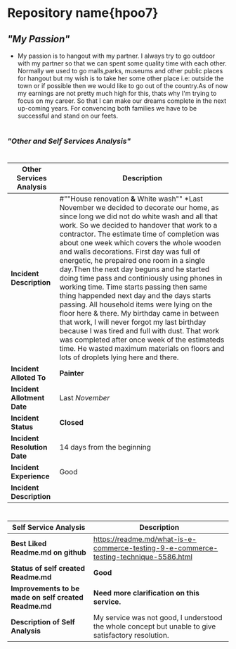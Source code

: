 # **Repository name{hpoo7}**
## ***"My Passion"***
* My passion is to hangout with my partner. I always try to go outdoor with my partner so that we can spent some quality time with each other. Normally we used to go malls,parks, museums and other public places for hangout but my wish is to take her some other place i.e: outside the town or if possible then we would like to go out of the country.As of now my earnings are not pretty much high for this, thats why I'm trying to focus on my career. So that I can make our dreams complete in the next up-coming years. For convencing both families we have to be successful and stand on our feets.
#
### ***"Other and Self Services Analysis"***
#
**Other Services Analysis**|**Description**
---------------------------|----------------------------------
**Incident Description**	  | #""House renovation **&** White wash"" *Last November we decided to decorate our home, as since long we did not do white wash and all that work. So we decided to handover that work to a contractor. The estimate time of completion was about one week which covers the whole wooden and walls decorations. First day was full of energetic, he prepaired one room in a single day.Then the next day beguns and he started doing time pass and continiously using phones in working time. Time starts passing then same thing happended next day and the days starts passing. All household items were lying on the floor here & there. My birthday came in between that work, I will never forgot my last birthday because I was tired and full with dust. That work was completed after once week of the estimateds time. He wasted maximum materials on floors and lots of droplets lying here and there.   
**Incident Alloted To**	    | **Painter**
**Incident Allotment Date** | Last *November*
**Incident Status**	        | **Closed**
**Incident Resolution Date**| 14 days from the beginning
**Incident Experience**	    | Good
**Incident Description**	  | 
#
**Self Service Analysis**	      |**Description**
--------------------------------|----------------------------------
**Best Liked Readme.md on github**	| https://readme.md/what-is-e-commerce-testing-9-e-commerce-testing-technique-5586.html
**Status of self created Readme.md**	|**Good**
**Improvements to be made on self created Readme.md**	| **Need more clarification on this service.**
**Description of Self Analysis**	  | My service was not good, I understood the whole concept but unable to give satisfactory resolution.
#
